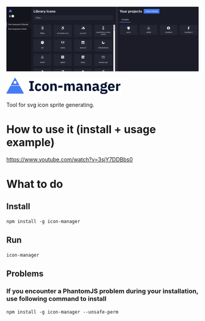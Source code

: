 ![Icon manager header](https://raw.githubusercontent.com/zdenekloula/icon-manager/master/media/hero.png)

<img src='https://raw.githubusercontent.com/zdenekloula/icon-manager/master/media/logo.png' width='300'/>

Tool for svg icon sprite generating.


# How to use it (install + usage example)
https://www.youtube.com/watch?v=3sjY7DDBbs0

# What to do
## Install
```
npm install -g icon-manager
```

## Run
```
icon-manager
```

## Problems
### If you encounter a PhantomJS problem during your installation, use following command to install
```
npm install -g icon-manager --unsafe-perm
```
